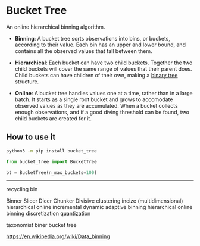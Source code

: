 # Bucket Tree

An online hierarchical binning algorithm.

* **Binning**: A bucket tree sorts observations into bins, or buckets, according to their
value. Each bin has an upper and lower bound, and contains all the observed
values that fall between them.

* **Hierarchical**: Each bucket can have two child buckets. Together the two
child buckets will cover the same range of values that their parent does.
Child buckets can have children of their own, making a
[binary tree](https://en.wikipedia.org/wiki/Binary_tree) structure.

* **Online**: A bucket tree handles values one at a time, rather than in a large
batch. It starts as a single root bucket and grows to accomodate observed
values as they are accumulated. When a bucket collects enough observations,
and if a good diving threshold can be found, two child buckets are created for it.

## How to use it

```bash
python3 -m pip install bucket_tree
```


```python
from bucket_tree import BucketTree

bt = BucketTree(n_max_buckets=100)

```
---------------------------------
recycling bin

Binner
Slicer
Dicer
Chunker
Divisive clustering
incize
(multidimensional) hierarchical online incremental dynamic adaptive binning
hierarchical online binning
discretization
quantization

taxonomist
biner
bucket tree


https://en.wikipedia.org/wiki/Data_binning



